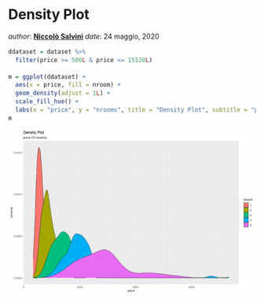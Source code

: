 Density Plot
================

*author*: **[Niccolò Salvini](https://niccolosalvini.netlify.app/)**
*date*: 24 maggio, 2020

<p align="center">

``` r
ddataset = dataset %>%
  filter(price >= 500L & price <= 15128L)

m = ggplot(ddataset) +
  aes(x = price, fill = nroom) +
  geom_density(adjust = 1L) +
  scale_fill_hue() +
  labs(x = "price", y = "nrooms", title = "Density Plot", subtitle = "price VS nrooms")
m
```

![](imgOut/Density_Plot-1.png)<!-- -->

</p>
